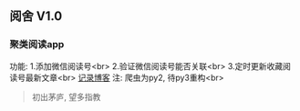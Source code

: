 ## 阅舍 V1.0

### 聚类阅读app
功能:
1.添加微信阅读号<br\>
2.验证微信阅读号能否关联<br\>
3.定时更新收藏阅读号最新文章<br\>
[记录博客][1]
注: 爬虫为py2, 待py3重构<br\>
>初出茅庐, 望多指教

[1]: http://blog.wususu.cn/2016/10/13/%E9%98%85%E8%88%8D%E4%B8%80%E8%81%9A%E7%B1%BB%E9%98%85%E8%AF%BBwebapp%E5%AE%9E%E7%8E%B0/